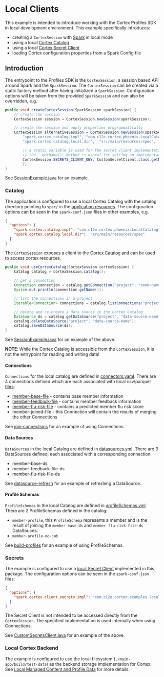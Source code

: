 # Local Clients

This example is intended to introduce working with the Cortex Profiles SDK in local development environment. This
example specifically introduces:
- creating a `CortexSession` with [Spark](https://spark.apache.org/docs/latest/index.html) in local mode
- using a local [Cortex Catalog](../docs/catalog.md)
- using a local [Cortex Secret Client](../docs/secrets.md)
- loading Cortex configuration properties from a Spark Config file

## Introduction

The entrypoint to the Profiles SDK is the `CortexSession`, a session based API around Spark and the `SparkSession`.
The `CortexSession` can be created via a static factory method after having initialized a `SparkSession`. Configuration
options will be taken from the provided `SparkSession` and can also be overridden, e.g.
```java
public void createCortexSession(SparkSession sparkSession) {
    // create the session
    CortexSession session = CortexSession.newSession(sparkSession);

    // create the session and apply properties programmatically
    CortexSession alternativeSession = CortexSession.newSession(sparkSession, Map.of(
        "spark.cortex.catalog.impl", "com.c12e.cortex.phoenix.LocalCatalog",
        "spark.cortex.catalog.local.dir",  "src/main/resources/spec",

        // a static variable is used for the secret client implementation key
        // the '.getName()' method is useful for setting an implementation value
        CortexSession.SECRETS_CLIENT_KEY, CustomSecretClient.class.getName()
        ));
}
```

See [SessionExample.java](src/main/java/com/c12e/cortex/examples/local/SessionExample.java) for an example.

### Catalog

The application is configured to use a local Cortex Catalog with the catalog directory pointing to `spec/` in
the [application resources](../main-app/src/main/resources/spec). The configuration options can be seen in
the `spark-conf.json` files in other examples, e.g.

```json
{
  "options": {
    "spark.cortex.catalog.impl": "com.c12e.cortex.phoenix.LocalCatalog",
    "spark.cortex.catalog.local.dir":  "src/main/resources/spec"
  }
}
```

The `CortexSession` exposes a client to the [Cortex Catalog](../docs/catalog.md) and can be used to access cortex resources.
```java
public void useCortexCatalog(CortexSession cortexSession) {
    Catalog catalog = cortexSession.catalog();
    
    // get a connection
    Connection connection = catalog.getConnection("project", "conn-name");
    System.out.println(connection.getName());

    // list the connections in a project
    Iterable<Connection> connections = catalog.listConnections("project");

    // delete and re-create a data source in the Cortex Catalog
    DataSource ds = catalog.getDataSource("project", "data-source-name");
    catalog.deleteDataSource("project", "data-source-name");
    catalog.saveDataSource(ds);
}
```
See [SessionExample.java](src/main/java/com/c12e/cortex/examples/local/SessionExample.java) for an example of the above.

**NOTE**: While the Cortex Catalog is accessible from the `CortexSession`, it is not the entrypoint for reading and writing data!

#### Connections

`Connections` for the local catalog are defined in [connectors.yaml](../main-app/src/main/resources/spec/connectors.yml). There
are 4 connections defined which are each associated with local csv/parquet [files](../main-app/src/main/resources/data):
- [member-base-file](../main-app/src/main/resources/data/members_100_v14.csv) - contains base member information
- [member-feedback-file](../main-app/src/main/resources/data/feedback_100_v14.csv) - contains member feedback information
- [member-flu-risk-file](../main-app/src/main/resources/data/member_flu_risk_100_v14.parquet) - contains a predicted member flu risk score
- member-joined-file - this Connection will contain the results of merging the other Connections

See [join-connections](../join-connections/README.md) for an example of using Connections.

#### Data Sources

`DataSources` in the local Catalog are defined in [datasources.yml](../main-app/src/main/resources/spec/datasources.yml). There
are 3 DataSources defined, each associated with a corresponding connection:
- member-base-ds
- member-feedback-file-ds
- member-flu-risk-file-ds

See [datasource-refresh](../datasource-refresh/README.md) for an example of refreshing  a DataSource.

#### Profile Schemas

`ProfileSchemas` in the local Catalog are defined in [profileSchemas.yml](../main-app/src/main/resources/spec/profileSchemas.yml). There
are 2 ProfileSchemas defined in the catalog:
- `member-profile`, this `ProfileSchema` represents a member and is the result of joining the `member-base-ds` and `member-flu-risk-file-ds` DataSouces.
- `member-profile-no-job`

See [build-profiles](../build-profiles/README.md) for an example of using ProfileSchemas.

### Secrets

The example is configured to use a [local Secret Client](../docs/secrets.md) implemented in this package. The
configuration options can be seen in the `spark-conf.json` files:

```json
{
  "options": {
    "spark.cortex.client.secrets.impl": "com.c12e.cortex.examples.local.CustomSecretsClient"
  }
}
```

The Secret Client is not intended to be accessed directly from the `CortexSession`. The specified implementation is used
internally when using Connections.

See [CustomSecretsClient.java](src/main/java/com/c12e/cortex/examples/local/CustomSecretsClient.java) for an example of the above.

### Local Cortex Backend

The example is configured to use the local filesystem (`./main-app/build/test-data`) as the backend storage implementation for Cortex.
See [Local Managed Content and Profile Data](../docs/catalog.md#local-managed-content-and-profile-data) for more details.
